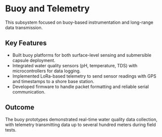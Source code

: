 # Buoy and Telemetry

This subsystem focused on buoy-based instrumentation and long-range data transmission.

## Key Features
- Built buoy platforms for both surface-level sensing and submersible capsule deployment.
- Integrated water quality sensors (pH, temperature, TDS) with microcontrollers for data logging.
- Implemented LoRa-based telemetry to send sensor readings with GPS and timestamps to a shore base station.
- Developed firmware to handle packet formatting and reliable serial communication.

## Outcome
The buoy prototypes demonstrated real-time water quality data collection, with telemetry transmitting data up to several hundred meters during field tests.

